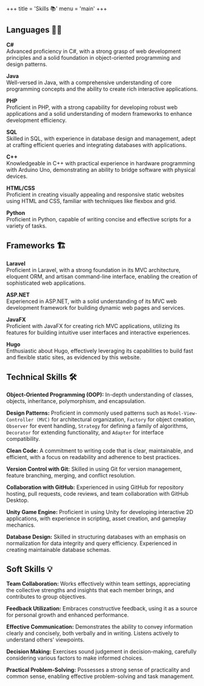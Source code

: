 +++
title = 'Skills 📚'
menu = 'main'
+++

## Languages 👨‍💻

**C#**  
Advanced proficiency in C#, with a strong grasp of web development principles and a solid foundation in object-oriented programming and design patterns.

**Java**  
Well-versed in Java, with a comprehensive understanding of core programming concepts and the ability to create rich interactive applications.

**PHP**  
Proficient in PHP, with a strong capability for developing robust web applications and a solid understanding of modern frameworks to enhance development efficiency.

**SQL**  
Skilled in SQL, with experience in database design and management, adept at crafting efficient queries and integrating databases with applications.

**C++**  
Knowledgeable in C++ with practical experience in hardware programming with Arduino Uno, demonstrating an ability to bridge software with physical devices.

**HTML/CSS**  
Proficient in creating visually appealing and responsive static websites using HTML and CSS, familiar with techniques like flexbox and grid.

**Python**  
Proficient in Python, capable of writing concise and effective scripts for a variety of tasks.

## Frameworks 🏗️

**Laravel**  
Proficient in Laravel, with a strong foundation in its MVC architecture, eloquent ORM, and artisan command-line interface, enabling the creation of sophisticated web applications.

**ASP.NET**  
Experienced in ASP.NET, with a solid understanding of its MVC web development framework for building dynamic web pages and services.

**JavaFX**  
Proficient with JavaFX for creating rich MVC applications, utilizing its features for building intuitive user interfaces and interactive experiences.

**Hugo**  
Enthusiastic about Hugo, effectively leveraging its capabilities to build fast and flexible static sites, as evidenced by this website.

## Technical Skills 🛠️

**Object-Oriented Programming (OOP):** In-depth understanding of classes, objects, inheritance, polymorphism, and encapsulation.

**Design Patterns:** Proficient in commonly used patterns such as `Model-View-Controller (MVC)` for architectural organization, `Factory` for object creation, `Observer` for event handling, `Strategy` for defining a family of algorithms, `Decorator` for extending functionality, and `Adapter` for interface compatibility.

**Clean Code:** A commitment to writing code that is clear, maintainable, and efficient, with a focus on readability and adherence to best practices.

**Version Control with Git:** Skilled in using Git for version management, feature branching, merging, and conflict resolution.

**Collaboration with GitHub:** Experienced in using GitHub for repository hosting, pull requests, code reviews, and team collaboration with GitHub Desktop.

**Unity Game Engine:** Proficient in using Unity for developing interactive 2D applications, with experience in scripting, asset creation, and gameplay mechanics.

**Database Design:** Skilled in structuring databases with an emphasis on normalization for data integrity and query efficiency. Experienced in creating maintainable database schemas.


## Soft Skills 💡

**Team Collaboration:** Works effectively within team settings, appreciating the collective strengths and insights that each member brings, and contributes to group objectives.

**Feedback Utilization:** Embraces constructive feedback, using it as a source for personal growth and enhanced performance.

**Effective Communication:** Demonstrates the ability to convey information clearly and concisely, both verbally and in writing. Listens actively to understand others' viewpoints.

**Decision Making:** Exercises sound judgement in decision-making, carefully considering various factors to make informed choices.

**Practical Problem-Solving:** Possesses a strong sense of practicality and common sense, enabling effective problem-solving and task management.
